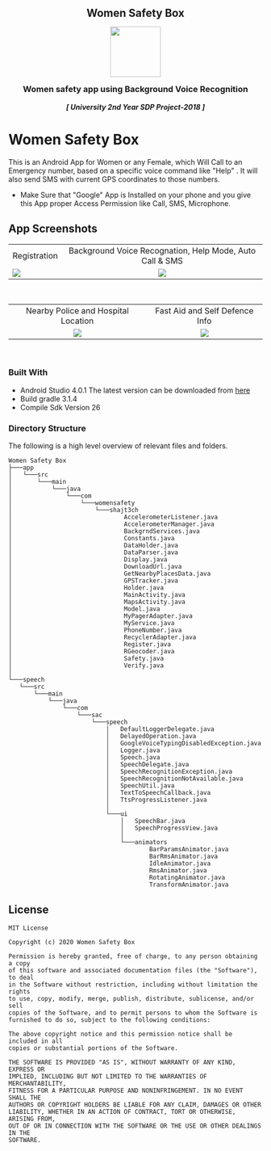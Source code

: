 <h2 style="margin-bottom: 0;" align="center">Women Safety Box</h2>

<p align="center">
<img src="https://user-images.githubusercontent.com/15268903/92101573-23b92100-edff-11ea-9a01-73df323c4020.png" height="100" width="100">
<h3 style="margin-top: 0;" align="center">Women safety app using Background Voice Recognition</h3>
<h5 style="margin-top: 0;" align="center">[ University 2nd Year SDP Project-2018 ]</h5>
</p>

# Women Safety Box
This is an Android App for Women or any Female, which Will Call to an Emergency number, based on a specific voice command like "Help" . It will also send SMS with current GPS coordinates to those numbers.

* Make Sure that "Google" App is Installed on your phone and you give this App proper Access Permission like Call, SMS, Microphone.


## App Screenshots
<table>
  <tr>
     <td align="center">Registration</td>
     <td align="center">Background Voice Recognation, Help Mode, Auto Call & SMS</td>
  </tr>
  <tr>
    <td valign="top"><img src="https://user-images.githubusercontent.com/15268903/44601093-3d313680-a7fd-11e8-9e94-ba3b77d0dfc3.gif"></td>
    <td valign="top" align="center"><img src="https://user-images.githubusercontent.com/15268903/44601241-ab75f900-a7fd-11e8-92a9-28bbce9630ca.gif"></td>
  </tr>
 </table>
 <br>
 <table>
  <tr>
     <td align="center">Nearby Police and Hospital Location</td>
     <td align="center">Fast Aid and Self Defence Info</td>
  </tr>
  <tr>
    <td valign="top" align="center"><img src="https://user-images.githubusercontent.com/15268903/44601093-3d313680-a7fd-11e8-9e94-ba3b77d0dfc3.gif"></td>
    <td valign="top" align="center"><img src="https://user-images.githubusercontent.com/15268903/44601775-65219980-a7ff-11e8-93c2-547ecff322ee.gif"></td>
  </tr>
 </table>
 <br>
 
 ### Built With
 
 * Android Studio 4.0.1 The latest version can be downloaded from [here](https://developer.android.com/studio/)
 * Build gradle 3.1.4
 * Compile Sdk Version 26

 
 ### Directory Structure
 
 The following is a high level overview of relevant files and folders.
 
 ```
Women Safety Box
├───app
│   └───src
│       └───main
│           └───java
│               └───com
│                   └───womensafety
│                       └───shajt3ch
│                               AccelerometerListener.java
│                               AccelerometerManager.java
│                               BackgrndServices.java
│                               Constants.java
│                               DataHolder.java
│                               DataParser.java
│                               Display.java
│                               DownloadUrl.java
│                               GetNearbyPlacesData.java
│                               GPSTracker.java
│                               Holder.java
│                               MainActivity.java
│                               MapsActivity.java
│                               Model.java
│                               MyPagerAdapter.java
│                               MyService.java
│                               PhoneNumber.java
│                               RecyclerAdapter.java
│                               Register.java
│                               RGeocoder.java
│                               Safety.java
│                               Verify.java
│
└───speech
    └───src
        └───main
            └───java
                └───com
                    └───sac
                        └───speech
                            │   DefaultLoggerDelegate.java
                            │   DelayedOperation.java
                            │   GoogleVoiceTypingDisabledException.java
                            │   Logger.java
                            │   Speech.java
                            │   SpeechDelegate.java
                            │   SpeechRecognitionException.java
                            │   SpeechRecognitionNotAvailable.java
                            │   SpeechUtil.java
                            │   TextToSpeechCallback.java
                            │   TtsProgressListener.java
                            │
                            └───ui
                                │   SpeechBar.java
                                │   SpeechProgressView.java
                                │
                                └───animators
                                        BarParamsAnimator.java
                                        BarRmsAnimator.java
                                        IdleAnimator.java
                                        RmsAnimator.java
                                        RotatingAnimator.java
                                        TransformAnimator.java
```

## License
```
MIT License

Copyright (c) 2020 Women Safety Box

Permission is hereby granted, free of charge, to any person obtaining a copy
of this software and associated documentation files (the "Software"), to deal
in the Software without restriction, including without limitation the rights
to use, copy, modify, merge, publish, distribute, sublicense, and/or sell
copies of the Software, and to permit persons to whom the Software is
furnished to do so, subject to the following conditions:

The above copyright notice and this permission notice shall be included in all
copies or substantial portions of the Software.

THE SOFTWARE IS PROVIDED "AS IS", WITHOUT WARRANTY OF ANY KIND, EXPRESS OR
IMPLIED, INCLUDING BUT NOT LIMITED TO THE WARRANTIES OF MERCHANTABILITY,
FITNESS FOR A PARTICULAR PURPOSE AND NONINFRINGEMENT. IN NO EVENT SHALL THE
AUTHORS OR COPYRIGHT HOLDERS BE LIABLE FOR ANY CLAIM, DAMAGES OR OTHER
LIABILITY, WHETHER IN AN ACTION OF CONTRACT, TORT OR OTHERWISE, ARISING FROM,
OUT OF OR IN CONNECTION WITH THE SOFTWARE OR THE USE OR OTHER DEALINGS IN THE
SOFTWARE.
```



